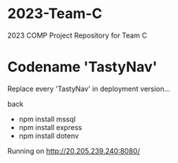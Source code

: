 # 2023-Team-C
2023 COMP Project Repository for Team C

# Codename 'TastyNav'
Replace every 'TastyNav' in deployment version...

back
- npm install mssql
- npm install express
- npm install dotenv

Running on
http://20.205.239.240:8080/